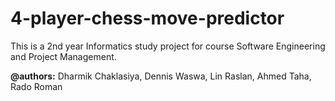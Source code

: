 # 4-player-chess-move-predictor
This is a 2nd year Informatics study project for course Software Engineering and Project Management.

**@authors:** Dharmik Chaklasiya, Dennis Waswa, Lin Raslan, Ahmed Taha, Rado Roman

